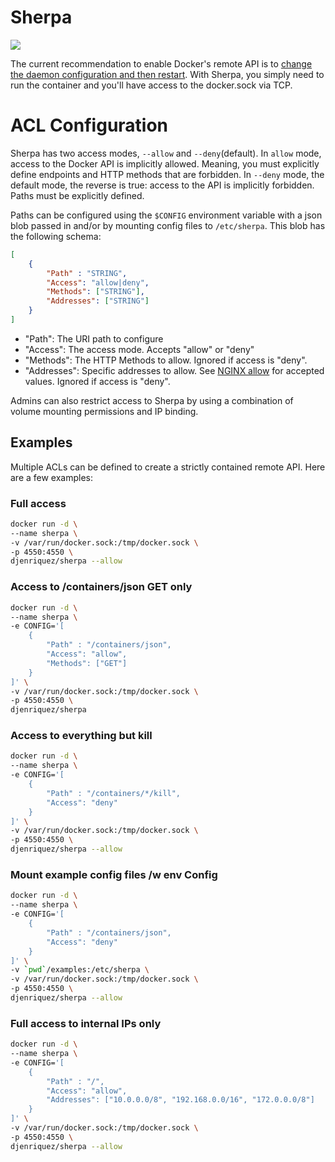 # Sherpa
[![](https://images.microbadger.com/badges/image/djenriquez/sherpa.svg)](https://microbadger.com/images/djenriquez/sherpa)

The current recommendation to enable Docker's remote API is to [change the daemon configuration and then restart](https://docs.docker.com/engine/admin/#/configuring-docker). With Sherpa, you simply need to run the container and you'll have access to the docker.sock via TCP.

# ACL Configuration
Sherpa has two access modes, `--allow` and `--deny`(default). In `allow` mode, access to the Docker API is implicitly allowed. Meaning, you must explicitly define endpoints and HTTP methods that are forbidden. In `--deny` mode, the default mode, the reverse is true: access to the API is implicitly forbidden. Paths must be explicitly defined.

Paths can be configured using the `$CONFIG` environment variable with a json blob passed in and/or by mounting config files to `/etc/sherpa`. This blob has the following schema:
```json
[
    { 
        "Path" : "STRING",
        "Access": "allow|deny",
        "Methods": ["STRING"],
        "Addresses": ["STRING"]
    }
]
```
- "Path": The URI path to configure
- "Access": The access mode. Accepts "allow" or "deny"
- "Methods": The HTTP Methods to allow. Ignored if access is "deny".
- "Addresses": Specific addresses to allow. See [NGINX allow](http://nginx.org/en/docs/http/ngx_http_access_module.html#allow) for accepted values. Ignored if access is "deny".

Admins can also restrict access to Sherpa by using a combination of volume mounting permissions and IP binding.

## Examples
Multiple ACLs can be defined to create a strictly contained remote API. Here are a few examples:

### Full access
```bash
docker run -d \
--name sherpa \
-v /var/run/docker.sock:/tmp/docker.sock \
-p 4550:4550 \
djenriquez/sherpa --allow
```

### Access to /containers/json GET only
```bash
docker run -d \
--name sherpa \
-e CONFIG='[
    { 
        "Path" : "/containers/json",
        "Access": "allow",
        "Methods": ["GET"]
    }
]' \
-v /var/run/docker.sock:/tmp/docker.sock \
-p 4550:4550 \
djenriquez/sherpa
```

### Access to everything but kill
```bash
docker run -d \
--name sherpa \
-e CONFIG='[
    { 
        "Path" : "/containers/*/kill",
        "Access": "deny"
    }
]' \
-v /var/run/docker.sock:/tmp/docker.sock \
-p 4550:4550 \
djenriquez/sherpa --allow
```

### Mount example config files /w env Config
```bash
docker run -d \
--name sherpa \
-e CONFIG='[
    { 
        "Path" : "/containers/json",
        "Access": "deny"
    }
]' \
-v `pwd`/examples:/etc/sherpa \
-v /var/run/docker.sock:/tmp/docker.sock \
-p 4550:4550 \
djenriquez/sherpa --allow
```

### Full access to internal IPs only
```bash
docker run -d \
--name sherpa \
-e CONFIG='[
    { 
        "Path" : "/",
        "Access": "allow",
        "Addresses": ["10.0.0.0/8", "192.168.0.0/16", "172.0.0.0/8"]
    }
]' \
-v /var/run/docker.sock:/tmp/docker.sock \
-p 4550:4550 \
djenriquez/sherpa --allow
```
